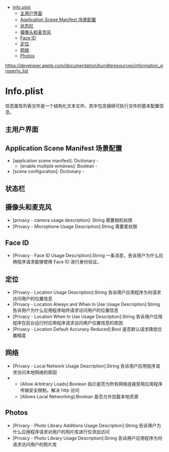 <!-- TOC -->

- [Info.plist](#infoplist)
    - [主用户界面](#%E4%B8%BB%E7%94%A8%E6%88%B7%E7%95%8C%E9%9D%A2)
    - [Application Scene Manifest 场景配置](#application-scene-manifest-%E5%9C%BA%E6%99%AF%E9%85%8D%E7%BD%AE)
    - [状态栏](#%E7%8A%B6%E6%80%81%E6%A0%8F)
    - [摄像头和麦克风](#%E6%91%84%E5%83%8F%E5%A4%B4%E5%92%8C%E9%BA%A6%E5%85%8B%E9%A3%8E)
    - [Face ID](#face-id)
    - [定位](#%E5%AE%9A%E4%BD%8D)
    - [网络](#%E7%BD%91%E7%BB%9C)
    - [Photos](#photos)

<!-- /TOC -->

https://developer.apple.com/documentation/bundleresources/information_property_list

# Info.plist

信息属性列表文件是一个结构化文本文件，其中包含捆绑可执行文件的基本配置信息。

## 主用户界面

## Application Scene Manifest 场景配置

- [application scene manifest]: Dictionary -
  - [enable multiple windows]: Boolean -
- [scene configuration]: Dictionary -

## 状态栏

## 摄像头和麦克风

- [privacy - camera usage description]: String 需要相机权限
- [Privacy - Microphone Usage Description]:String 需要麦权限

## Face ID

- [Privacy - Face ID Usage Description]:String 一条消息，告诉用户为什么应用程序请求能够使用 Face ID 进行身份验证。

## 定位

- [Privacy - Location Usage Description]:String 告诉用户应用程序为何请求访问用户的位置信息
- [Privacy - Location Always and When In Use Usage Description]:String 告诉用户为什么应用程序始终请求访问用户的位置信息
- [Privacy - Location When In Use Usage Description]:String 告诉用户应用程序在前台运行时应用程序请求访问用户位置信息的原因
- [Privacy - Location Default Accuracy Reduced]:Bool 是否默认请求降低位置精度

## 网络

- [Privacy - Local Network Usage Description]:String 告诉用户应用程序请求访问本地网络的原因
- [app transport security settings]: Dictionary
  - [Allow Arbitrary Loads]:Boolean 指示是否为所有网络连接禁用应用程序传输安全限制。解决 http 访问
  - [Allows Local Networking]:Boolean 是否允许加载本地资源

## Photos

- [Privacy - Photo Library Additions Usage Description]:String 告诉用户为什么应用程序请求对用户的照片库进行仅添加访问
- [Privacy - Photo Library Usage Description]:String 告诉用户应用程序为何请求访问用户的照片库
